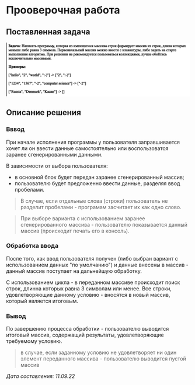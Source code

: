 # Прооверочная работа

## Поставленная задача
![task](images/task.png)

## Описание решения

### Вввод

При начале исполнения программы у пользователя заправшивается хочет ли он ввести данные самостоятельно или воспользоватся заранее сгенерированными данными.

В зависимости от выбора пользователя:

- в основной блок будет передан заранее сгенерированный массив;
- пользователю будет предложенно ввести данные, разделяя ввод пробелами.

>В случае, если отдельные слова (строки) пользователь не разделит пробелами - програмам засчитает их как одно слово.

>При выборе варианта с использованием заранее сгенерированного массива - пользователю показывается данный массив (происходит печать его в консоль).

### Обработка ввода
После того, как ввод пользователя получен (либо выбран вариант с использованием данных "по умолчанию") и данные внесены в массив - данный массив поступает на дальнейшую обработку.

С использованием цикла - в переданном массиве происходит поиск строк, длинна которых равна 3 символам или менее. Все строки, удовлетворяющие данному условию - вносятся в новый массив, который является итоговым.

### Вывод
По завершению процесса обработки - пользователю выводится итоговый массив, содержащий результаты, удовлетворяющие требуемому условию.

>в случае, если заданному условию не удовлетворяет ни один элемент переданного массива - пользователю выводится пустой массив

*Дата составления: 11.09.22*